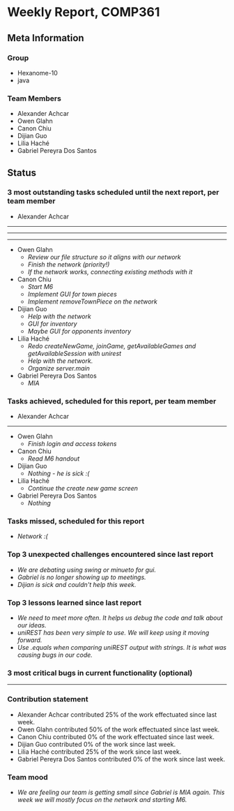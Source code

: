 # Weekly Report, COMP361

## Meta Information

### Group

 * Hexanome-10
 * java

### Team Members

 * Alexander Achcar
 * Owen Glahn
 * Canon Chiu
 * Dijian Guo
 * Lilia Haché
 * Gabriel Pereyra Dos Santos

## Status

### 3 most outstanding tasks scheduled until the next report, per team member

 * Alexander Achcar
 * **
 * **
 * **
 * Owen Glahn
   * *Review our file structure so it aligns with our network* 
   * *Finish the network (priority!)*
   * *If the network works, connecting existing methods with it*
 * Canon Chiu
   * *Start M6*
   * *Implement GUI for town pieces*
   * *Implement removeTownPiece on the network*
 * Dijian Guo
   * *Help with the network*
   * *GUI for inventory*
   * *Maybe GUI for opponents inventory*
 * Lilia Haché
   * *Redo createNewGame, joinGame, getAvailableGames and getAvailableSession with unirest*
   * *Help with the network.*
   * *Organize server.main*
 * Gabriel Pereyra Dos Santos
   * *MIA*
   
### Tasks achieved, scheduled for this report, per team member

 * Alexander Achcar
 * **
 * Owen Glahn
   * *Finish login and access tokens*
 * Canon Chiu
   * *Read M6 handout*
 * Dijian Guo
   * *Nothing - he is sick :(*
 * Lilia Haché
   * *Continue the create new game screen*
 * Gabriel Pereyra Dos Santos
   * *Nothing*

### Tasks missed, scheduled for this report

 * *Network :(*

### Top 3 unexpected challenges encountered since last report

 * *We are debating using swing or minueto for gui.*
 * *Gabriel is no longer showing up to meetings.*
 * *Dijian is sick and couldn't help this week.*

### Top 3 lessons learned since last report

 * *We need to meet more often. It helps us debug the code and talk about our ideas.*
 * *uniREST has been very simple to use. We will keep using it moving forward.*
 * *Use .equals when comparing uniREST output with strings. It is what was causing bugs in our code.*

### 3 most critical bugs in current functionality (optional)

 * **

### Contribution statement

 * Alexander Achcar contributed 25% of the work effectuated since last week.
 * Owen Glahn contributed 50% of the work effectuated since last week.
 * Canon Chiu contributed 0% of the work effectuated since last week.
 * Dijian Guo contributed 0% of the work since last week.
 * Lilia Haché contributed 25% of the work since last week.
 * Gabriel Pereyra Dos Santos contributed 0% of the work since last week.

### Team mood

* *We are feeling our team is getting small since Gabriel is MIA again. This week we will mostly focus on the network and starting M6.*
